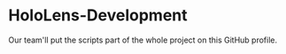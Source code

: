 # HoloLens-Development
Our team'll put the scripts part of the whole project on this GitHub profile.
